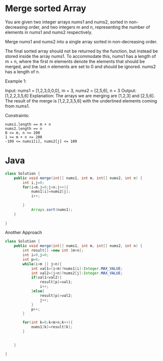 # Merge sorted Array
You are given two integer arrays nums1 and nums2, sorted in non-decreasing order, and two integers m and n, representing the number of elements in nums1 and nums2 respectively.

Merge nums1 and nums2 into a single array sorted in non-decreasing order.

The final sorted array should not be returned by the function, but instead be stored inside the array nums1. To accommodate this, nums1 has a length of m + n, where the first m elements denote the elements that should be merged, and the last n elements are set to 0 and should be ignored. nums2 has a length of n.

 

Example 1:

Input: nums1 = [1,2,3,0,0,0], m = 3, nums2 = [2,5,6], n = 3
Output: [1,2,2,3,5,6]
Explanation: The arrays we are merging are [1,2,3] and [2,5,6].
The result of the merge is [1,2,2,3,5,6] with the underlined elements coming from nums1.
 

Constraints:

    nums1.length == m + n
    nums2.length == n
    0 <= m, n <= 200
    1 <= m + n <= 200
    -109 <= nums1[i], nums2[j] <= 109

# Java
```java
class Solution {
    public void merge(int[] nums1, int m, int[] nums2, int n) { 
        int i,j=0;
        for(i=m,j=0;j<n;j++){
            nums1[i]=nums2[j];
            i++;
            
        }
            Arrays.sort(nums1);
    }
        
}
```
Another Approach

```java
class Solution {
    public void merge(int[] nums1, int m, int[] nums2, int n) { 
        int result[] =new int [m+n];
        int i=0,j=0;
        int p=0;
        while(i<m || j<n){
            int val1=(i<m)?nums1[i]:Integer.MAX_VALUE;
            int val2=(j<n)?nums2[j]:Integer.MAX_VALUE;
            if(val1<val2){
                result[p]=val1;
                i++;
            }else{
                result[p]=val2;
                j++;
            }
            p++;
        }

        for(int k=0;k<m+n;k++){
            nums1[k]=result[k];
        }
    
        
    }
        
}
```

